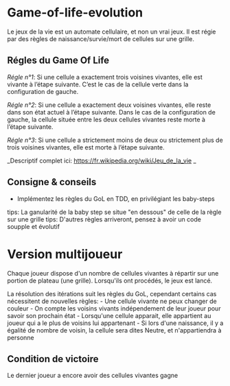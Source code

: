 # Game-of-life-evolution

Le jeux de la vie est un automate cellulaire, et non un vrai jeux.
Il est régie par des règles de naissance/survie/mort de cellules sur une grille.

## Régles du Game Of Life

*Régle n°1*: Si une cellule a exactement trois voisines vivantes, elle est vivante à l’étape suivante.
C’est le cas de la cellule verte dans la configuration de gauche.

*Régle n°2*: Si une cellule a exactement deux voisines vivantes, elle reste dans son état actuel à l’étape suivante.
Dans le cas de la configuration de gauche, la cellule située entre les deux cellules vivantes reste morte à l’étape suivante.

*Régle n°3*: Si une cellule a strictement moins de deux ou strictement plus de trois voisines vivantes, elle est morte à l’étape suivante. 


_Descriptif complet ici: https://fr.wikipedia.org/wiki/Jeu_de_la_vie _ 

## Consigne & conseils

- Implémentez les règles du GoL en TDD, en privilégiant les baby-steps

tips: La ganularité de la baby step se situe "en dessous" de celle de la règle sur une grille
tips: D'autres règles arriveront, pensez à avoir un code soupple et évolutif


# Version multijoueur

Chaque joueur dispose d'un nombre de cellules vivantes à répartir sur une portion de plateau (une grille). Lorsqu'ils ont procédés, le jeux est lancé.

La résolution des itérations suit les règles du GoL, cependant certains cas nécessitent de nouvelles règles:
    - Une cellule vivante ne peux changer de couleur
    - On compte les voisins vivants indépendement de leur joueur pour savoir son prochain état
    - Lorsqu'une cellule apparait, elle appartient au joueur qui a le plus de voisins lui appartenant
    - Si lors d'une naissance, il y a égalité de nombre de voisin, la cellule sera dites Neutre, et n'appartiendra à personne

## Condition de victoire

Le dernier joueur a encore avoir des cellules vivantes gagne
